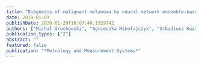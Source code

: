 ```yaml
---
title: "Diagnosis of malignant melanoma by neural network ensemble-based system utilising hand-crafted skin lesion features"
date: 2019-01-01
publishDate: 2020-01-20T16:07:40.132974Z
authors: ["Michał Grochowski", "Agnieszka Mikołajczyk", "Arkadiusz Kwasigroch"]
publication_types: ["2"]
abstract: ""
featured: false
publication: "*Metrology and Measurement Systems*"
---
```



